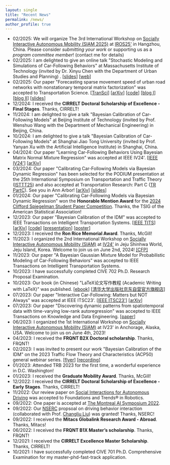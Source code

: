 ```yaml
---
layout: single
title: "Recent News"
permalink: /news/
author_profile: true
---
```


* 02/2025: We will organize The 3rd International Workshop
  on [Socially Interactive Autonomous Mobility (SIAM 2025)](https://interactive-driving.github.io)
  at [IROS25'](http://www.iros25.org/) in Hangzhou, China. Please consider _submitting your work_ or supporting us as a
  _program committee member_! (contact me for details)
* 02/2025: I am delighted to give an online talk "Stochastic Modeling and Simulations of Car-Following Behaviors" at
  Massachusetts Institute of Technology (invited by Dr. Xinyu Chen with the Department of Urban Studies and Planning)
  . [[slides](../_talks/250213_MIT_JTL_seminar.pdf)] [[web](https://sites.mit.edu/jtl-seminar/)]
* 02/2025: Our paper "Forecasting sparse movement speed of urban road networks with nonstationary temporal matrix
  factorization" was accepted to Transportation
  Science.  [[TranSci](https://pubsonline.informs.org/doi/abs/10.1287/trsc.2024.0629)] [[arXiv](https://arXiv.org/abs/2203.10651)] [[code](https://github.com/xinychen/tracebase)] [[blog I](https://medium.com/p/b1c59faf05ea)] [[blog II](https://medium.com/p/4705df163fcf)] [[slides](https://xinychen.github.io/slides/notmf.pdf)]
* 12/2024: I received the **CIRRELT Doctoral Scholarship of Excellence - Final Stages**. Thanks, CIRRELT!
* 11/2024: I am delighted to give a talk "Bayesian Calibration of Car-Following Models" at Beijing Institute of
  Technology (invited by Prof. Wenshuo Wang with the Department of Mechanical Engineering) in Beijing, China.
* 10/2024: I am delighted to give a talk "Bayesian Calibration of Car-Following Models" at Shanghai Jiao Tong
  University (invited by Prof. Yanyan Xu with the
  Artificial Intelligence Institute) in Shanghai, China.
* 04/2024: Our paper "Learning Car-Following Behaviors Using Bayesian Matrix Normal Mixture Regression" was accepted at
  IEEE IV24'. [[IEEE IV24'](https://ieeexplore.ieee.org/document/10588568)] [[arXiv](https://arxiv.org/pdf/2404.16023)]
* 03/2024: Our paper "Calibrating Car-Following Models via Bayesian Dynamic Regression" has been selected for the PODIUM
  presentation at the 25th International Symposium on Transportation and Traffic
  Theory ([ISTTT25](https://limos.engin.umich.edu/isttt25/)) and also accepted at Transportation Research: Part
  C ([TR PartC](https://authors.elsevier.com/sd/article/S0968-090X(24)00240-7)). See you in Ann
  Arbor! [[arXiv](https://arxiv.org/pdf/2307.03340.pdf)] [[slides](../_talks/ISTTT25_slides_Chengyuan.pdf)]
* 01/2024: Our paper "Calibrating Car-Following Models via Bayesian Dynamic Regression" won the **Honorable Mention
  Award** for
  the [2024 Clifford Spiegelman Student Paper Competition](https://community.amstat.org/tsig/events/papercompetition).
  Thanks, the TSIG of the American Statistical Association!
* 12/2023: Our paper "Bayesian Calibration of the IDM" was accepted to IEEE Transactions on Intelligent Transportation
  Systems. [[IEEE TITS](https://ieeexplore.ieee.org/document/10415310)] [[arXiv](https://arXiv.org/abs/2210.03571)] [[code](https://github.com/Chengyuan-Zhang/IDM_Bayesian_Calibration)] [[presentation](https://youtu.be/GIqcL6I7MsU)] [[poster](../files/TRB_poster_MA_IDM_Chengyuan_2022.pdf)]
* 12/2023: I received the **Ron Rice Memorial Award**. Thanks, McGill!
* 11/2023: I organized the 2nd International Workshop
  on [Socially Interactive Autonomous Mobility (SIAM)](https://interactive-driving.github.io/SIAM-IV24)
  at [IV24'](https://ieee-iv.org/2024/) in Jeju Shinhwa World, Jeju Island, Korea. Welcome to join us on June 2nd,
  2024! [[CFP]](https://interactive-driving.github.io/SIAM-IV24/files/CFP-IV24-SIAM_Workshop.pdf)
* 11/2023: Our paper "A Bayesian Gaussian Mixture Model for Probabilistic Modeling of Car-Following Behaviors" was
  accepted to IEEE Transactions on Intelligent Transportation Systems.
* 10/2023: I have successfully completed CIVE 702 Ph.D. Research Proposal Examination.
* 10/2023: Our book (in Chinese) "LaTeX论文写作教程 (Academic Writing with LaTeX)" was
  published. [[ebook](https://github.com/xinychen/latex-cookbook)] [[清华大学出版社京东自营官方旗舰店](https://item.jd.com/14204878.html)]
* 07/2023: Our paper "Interactive Car-Following: Matters but NOT Always" was accepted at IEEE
  ITSC23'. [[IEEE ITSC23'](https://ieeexplore.ieee.org/abstract/document/10421996)] [[arXiv](https://arxiv.org/pdf/2307.16127.pdf)]
* 07/2023: Our paper "Discovering dynamic patterns from spatiotemporal data with time-varying low-rank autoregression"
  was accepted to IEEE Transactions on Knowledge and Data
  Engineering. [[paper](https://ieeexplore.ieee.org/document/10177995)]
* 06/2023: I organized the 1st International Workshop
  on [Socially Interactive Autonomous Mobility (SIAM)](https://interactive-driving.github.io/SIAM-IV23/) at IV23' in
  Anchorage, Alaska, USA. Welcome to join us on June 4th, 2023!
* 04/2023: I received the **FRQNT B2X Doctoral scholarship**. Thanks, FRQNT!
* 02/2023: I was invited to present our work "Bayesian Calibration of the IDM" on the 2023 Traffic Flow Theory and
  Characteristics (ACP50) general webinar
  series. [[flyer](../_talks/230217_Chengyuan_Zhang_Flyer.pdf)] [[recording](https://youtu.be/GIqcL6I7MsU)]
* 01/2023: Attended TRB 2023 for the first time, a wonderful experience in D.C. Washington!
* 01/2023: I received the **Graduate Mobility Award**. Thanks, McGill!
* 12/2022: I received the **CIRRELT Doctoral Scholarship of Excellence - Early Stages**. Thanks, CIRRELT!
* 11/2022: Our review paper
  on [Social Interactions for Autonomous Driving](https://www.nowpublishers.com/article/Details/ROB-078) was accepted to
  Foundations and Trends® in Robotics.
* 09/2022: One paper is accepted at [The Montreal AI Symposium 2022](http://montrealaisymposium.com/).
* 09/2022: Our [NSERC](https://www.nserc-crsng.gc.ca/innovate-innover/alliance-alliance/index_eng.asp) propsoal on
  driving behavior interaction (collaborated with Prof. [Changliu Liu](http://icontrol.ri.cmu.edu/)) was granted!
  Thanks, NSERC!
* 09/2022: I received the **Mitacs Globalink Research Award - Abroad**. Thanks, Mitacs!
* 06/2022: I received the **FRQNT B1X Master’s scholarship**. Thanks, FRQNT!
* 12/2021: I received the **CIRRELT Excellence Master Scholarship**. Thanks, CIRRELT!
* 10/2021: I have successfully completed CIVE 701 Ph.D. Comprehensive Examination for my master-phd-fast-track
  application.

[//]: # (* 07/2023: I am thrilled to share a significant milestone in my academic journey - I have recently reached 100 citations&#41; on Google Scholar!&#41;)